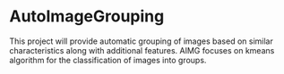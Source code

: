 # AutoImageGrouping
This project will provide automatic grouping of images based on similar characteristics along with additional features. AIMG focuses on kmeans algorithm for the classification of images into groups. 
